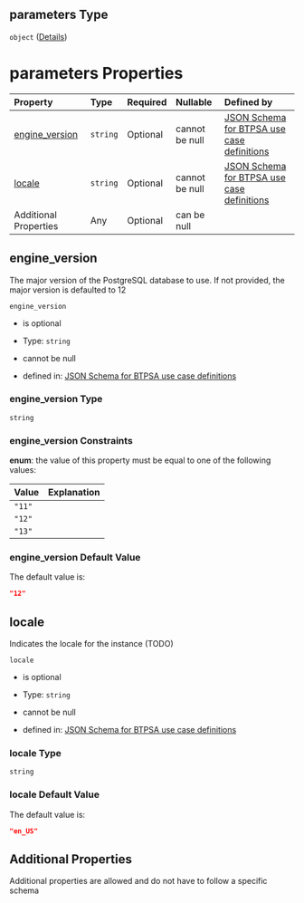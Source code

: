 ## parameters Type

`object` ([Details](btpsa-usecase-properties-services-items-allof-1-then-allof-86-then-allof-0-then-properties-parameters.md))

# parameters Properties

| Property                           | Type     | Required | Nullable       | Defined by                                                                                                                                                                                                                                                                                                                                                 |
| :--------------------------------- | :------- | :------- | :------------- | :--------------------------------------------------------------------------------------------------------------------------------------------------------------------------------------------------------------------------------------------------------------------------------------------------------------------------------------------------------- |
| [engine\_version](#engine_version) | `string` | Optional | cannot be null | [JSON Schema for BTPSA use case definitions](btpsa-usecase-properties-services-items-allof-1-then-allof-86-then-allof-0-then-properties-parameters-properties-engine_version.md "http://example.com/schemas/postgres-free-create.json#/properties/services/items/allOf/1/then/allOf/86/then/allOf/0/then/properties/parameters/properties/engine_version") |
| [locale](#locale)                  | `string` | Optional | cannot be null | [JSON Schema for BTPSA use case definitions](btpsa-usecase-properties-services-items-allof-1-then-allof-86-then-allof-0-then-properties-parameters-properties-locale.md "http://example.com/schemas/postgres-free-create.json#/properties/services/items/allOf/1/then/allOf/86/then/allOf/0/then/properties/parameters/properties/locale")                 |
| Additional Properties              | Any      | Optional | can be null    |                                                                                                                                                                                                                                                                                                                                                            |

## engine\_version

The major version of the PostgreSQL database to use. If not provided, the major version is defaulted to 12

`engine_version`

*   is optional

*   Type: `string`

*   cannot be null

*   defined in: [JSON Schema for BTPSA use case definitions](btpsa-usecase-properties-services-items-allof-1-then-allof-86-then-allof-0-then-properties-parameters-properties-engine_version.md "http://example.com/schemas/postgres-free-create.json#/properties/services/items/allOf/1/then/allOf/86/then/allOf/0/then/properties/parameters/properties/engine_version")

### engine\_version Type

`string`

### engine\_version Constraints

**enum**: the value of this property must be equal to one of the following values:

| Value  | Explanation |
| :----- | :---------- |
| `"11"` |             |
| `"12"` |             |
| `"13"` |             |

### engine\_version Default Value

The default value is:

```json
"12"
```

## locale

Indicates the locale for the instance (TODO)

`locale`

*   is optional

*   Type: `string`

*   cannot be null

*   defined in: [JSON Schema for BTPSA use case definitions](btpsa-usecase-properties-services-items-allof-1-then-allof-86-then-allof-0-then-properties-parameters-properties-locale.md "http://example.com/schemas/postgres-free-create.json#/properties/services/items/allOf/1/then/allOf/86/then/allOf/0/then/properties/parameters/properties/locale")

### locale Type

`string`

### locale Default Value

The default value is:

```json
"en_US"
```

## Additional Properties

Additional properties are allowed and do not have to follow a specific schema
